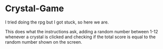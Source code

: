 # Crystal-Game
I tried doing the rpg but I got stuck, so here we are.

This does what the instructions ask, adding a random number between 1-12 whenever a crystal is clicked
and checking if the total score is equal to the random number shown on the screen.

